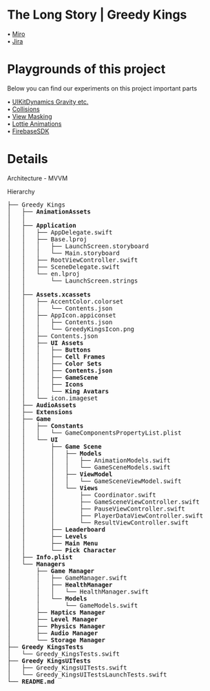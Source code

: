 # The Long Story | Greedy Kings

• [Miro](https://miro.com/app/board/uXjVMkG03_8=/?share_link_id=134224966956) <br/>
• [Jira](https://the-long-story.atlassian.net/jira/software/projects/LS/boards/1)


# Playgrounds of this project 
Below you can find our experiments on this project important parts

• [UIKitDynamics Gravity etc.](https://github.com/surenpoghosian/UikitDynamicsExperiments) <br/>
• [Collisions](https://github.com/GarikHovsepyan/UIKitDynamicsCollisionTests) <br/>
• [View Masking](https://github.com/surenpoghosian/viewMaskingExperiment) <br/>
• [Lottie Animations](https://github.com/surenpoghosian/LottieAnimationsiOS) <br/>
• [FirebaseSDK](https://github.com/surenpoghosian/FirebaseSDKTest) 



# Details

Architecture - MVVM

Hierarchy
<pre>
├── Greedy Kings
│   ├── <strong>AnimationAssets</strong>
│   │   
│   ├── <strong>Application</strong>
│   │   ├── AppDelegate.swift
│   │   ├── Base.lproj
│   │   │   ├── LaunchScreen.storyboard
│   │   │   └── Main.storyboard
│   │   ├── RootViewController.swift
│   │   ├── SceneDelegate.swift
│   │   └── en.lproj
│   │       └── LaunchScreen.strings
│   │
│   ├── <strong>Assets.xcassets</strong>
│   │   ├── AccentColor.colorset
│   │   │   └── Contents.json
│   │   ├── AppIcon.appiconset
│   │   │   ├── Contents.json
│   │   │   └── GreedyKingsIcon.png
│   │   ├── Contents.json
│   │   ├── <strong>UI Assets</strong>
│   │   │   ├── <strong>Buttons</strong>
│   │   │   ├── <strong>Cell Frames</strong>
│   │   │   ├── <strong>Color Sets</strong>
│   │   │   ├── <strong>Contents.json</strong>
│   │   │   ├── <strong>GameScene</strong>
│   │   │   ├── <strong>Icons</strong>
│   │   │   └── <strong>King Avatars</strong>
│   │   └── icon.imageset
│   ├── <strong>AudioAssets</strong>
│   ├── <strong>Extensions</strong>
│   ├── <strong>Game</strong>
│   │   ├── <strong>Constants</strong>
│   │   │   └── GameComponentsPropertyList.plist
│   │   └── <strong>UI</strong>
│   │       ├── <strong>Game Scene</strong>
│   │       │   ├── <strong>Models</strong>
│   │       │   │   ├── AnimationModels.swift
│   │       │   │   └── GameSceneModels.swift
│   │       │   ├── <strong>ViewModel</strong>
│   │       │   │   └── GameSceneViewModel.swift
│   │       │   └── <strong>Views</strong>
│   │       │       ├── Coordinator.swift
│   │       │       ├── GameSceneViewController.swift
│   │       │       ├── PauseViewController.swift
│   │       │       ├── PlayerDataViewController.swift
│   │       │       └── ResultViewController.swift
│   │       ├── <strong>Leaderboard</strong>
│   │       ├── <strong>Levels</strong>
│   │       ├── <strong>Main Menu</strong>
│   │       └── <strong>Pick Character</strong>
│   ├── <strong>Info.plist</strong>
│   └── <strong>Managers</strong>
│       ├── <strong>Game Manager</strong>
│       │   ├── GameManager.swift
│       │   ├── <strong>HealthManager</strong>
│       │   │   └── HealthManager.swift
│       │   └── <strong>Models</strong>
│       │       └── GameModels.swift
│       ├── <strong>Haptics Manager</strong>
│       ├── <strong>Level Manager</strong>
│       ├── <strong>Physics Manager</strong>
│       ├── <strong>Audio Manager</strong>
│       └── <strong>Storage Manager</strong>
├── <strong>Greedy KingsTests</strong>
│   └── Greedy_KingsTests.swift
├── <strong>Greedy KingsUITests</strong>
│   ├── Greedy_KingsUITests.swift
│   └── Greedy_KingsUITestsLaunchTests.swift
└── <strong>README.md</strong>
</pre>
